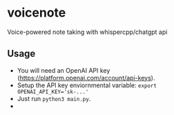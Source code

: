 # voicenote
Voice-powered note taking with whispercpp/chatgpt api

## Usage
- You will need an OpenAI API key (https://platform.openai.com/account/api-keys).
- Setup the API key enviornmental variable: `export OPENAI_API_KEY='sk-...'`
- Just run `python3 main.py`.
- 
